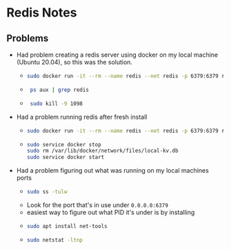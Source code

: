 # Redis Notes

## Problems

- Had problem creating a redis server using docker on my local machine (Ubuntu 20.04), so this was the solution.
  - ```bash
    sudo docker run -it --rm --name redis --net redis -p 6379:6379 redis
    ```
  - ```bash
     ps aux | grep redis
    ```
  - ```bash
     sudo kill -9 1098
    ```
- Had a problem running redis after fresh install
  - ```bash
    sudo docker run -it --rm --name redis --net redis -p 6379:6379 redis
    ```
  - ```bash
    sudo service docker stop
    sudo rm /var/lib/docker/network/files/local-kv.db
    sudo service docker start
    ```
- Had a problem figuring out what was running on my local machines ports
  - ```bash
    sudo ss -tulw
    ```
  - Look for the port that's in use under `0.0.0.0:6379`
  - easiest way to figure out what PID it's under is by installing
  - ```bash
    sudo apt install net-tools
    ```
  - ```bash
    sudo netstat -ltnp
    ```
